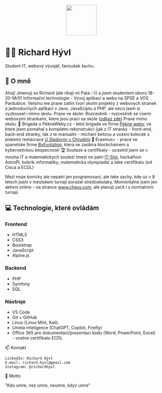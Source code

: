 <div id="header" align="center">
  <img src="https://media.giphy.com/media/M9gbBd9nbDrOTu1Mqx/giphy.gif" width="100"/>
</div>

# 🧑‍💻 Richard Hývl
Student IT, webový vývojář, fanoušek šachu.

## 📖 O mně

Ahoj! Jmenuji se Richard (ale rikaji mi Pata :-)) a jsem studentem oboru 18-20-M/01 Informační technologie - Vývoj aplikací a webu na SPSE a VOS Pardubice. 
Vetsinu me praxe zatim tvori skolni projekty z webovych stranek a jednoduchych aplikaci v Jave, JavaSciptu a PHP, ale neco jsem si vyzkousel i mimo skolu.
Praxe ve skole:
    Rozcestnik - rozcestnik se vsemi webovymi strankami, ktere jsou praci na skole ([odkaz zde]())
Praxe mimo skolu:
    💼 Brigada u PekneWeby.cz - letni brigada ve firme [Pekne weby](https://www.pekneweby.cz/), ve ktere jsem pomahal s kompletni rekonstrukci (jak z IT stranky - front-end, back-end stranky, tak z te manualni - michani betonu a vozeni kolecek s piskem) restaurace [U Sladovny v Chrudimi](https://www.usladovnychrudim.cz/) 
    🚀 Erasmus+ - prace ve spanelske firme [ByEvolution](https://byevolution.com/), ktera se zaobira blockchainem a kybernetickou bezpecnosti
    🏆 Souteze a certifikaty - ucastnil jsem se v mnoha IT a matematickych soutezi (mezi ne patri [IT-Slot](https://www.it-slot.cz/results/year/2021), hackathon AstroPI, bobrik informatiky, matematicka olympiada) a take certifikatu (od Cisca a ECDL)

Mezi moje konicky ale nepatri jen programovani, ale take sachy, kde uz v 8 letech jsem v mestskem turnaji porazel stredoskolaky. Momentalne jsem jen aktivni online - na strance www.chess.com, ale planuji zacit i s normalnimi turnaji.

## 💻 Technologie, které ovládám
### Frontend 
- HTML5
- CSS3
- Bootstrap
- JavaScript 
- Alpine.js

### Backend
- PHP 
- Symfony
- SQL

### Nástroje 
- VS Code
- Git + GitHub
- Linux (Linux Mint, Kali).
- Umela inteligence (ChatGPT, Copilot, Firefly)
- Office 365 pro dokumentaci/prezentaci kodu (Word, PowerPoint, Excel) - vcetne certifikatu ECDL

📫 Kontakt

    LinkedIn: Richard Hývl
    E-mail: richard.hyvl@gmail.com
    Instagram: @richardhyvl

📜 Motto

"Kdo umre,
nez umre,
neumre,
kdyz umre"
